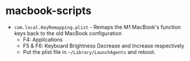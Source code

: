 # macbook-scripts

- `com.local.KeyRemapping.plist` - Remaps the M1 MacBook's function keys back to the old MacBook configuration
  - F4: Applications
  - F5 & F6: Keyboard Brightness Decrease and Increase respectively
  - Put the plist file in `~/Library/LaunchAgents` and reboot.
